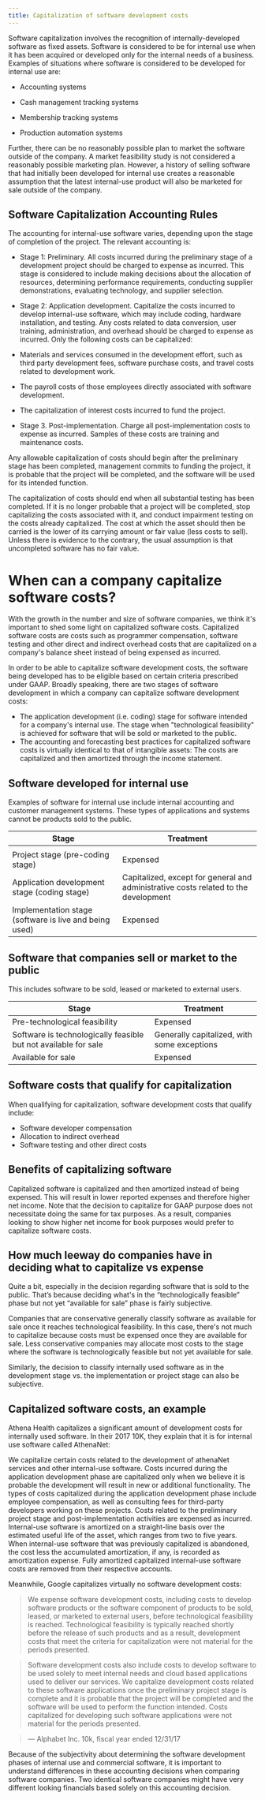 ```yaml
---
title: Capitalization of software development costs
---
```


Software capitalization involves the recognition of internally-developed software as fixed assets.
Software is considered to be for internal use when it has been acquired or developed only for the internal needs of a business.
Examples of situations where software is considered to be developed for internal use are:

- Accounting systems

- Cash management tracking systems

- Membership tracking systems

- Production automation systems

Further, there can be no reasonably possible plan to market the software outside of the company.
A market feasibility study is not considered a reasonably possible marketing plan.
However, a history of selling software that had initially been developed for internal use creates a reasonable assumption that the latest internal-use product will also be marketed for sale outside of the company.


## Software Capitalization Accounting Rules
The accounting for internal-use software varies, depending upon the stage of completion of the project.
The relevant accounting is:

* Stage 1: Preliminary. All costs incurred during the preliminary stage of a development project should be charged to expense as incurred.
  This stage is considered to include making decisions about the allocation of resources, determining performance requirements, conducting supplier demonstrations, evaluating technology, and supplier selection.


* Stage 2: Application development.
  Capitalize the costs incurred to develop internal-use software, which may include coding, hardware installation, and testing.
  Any costs related to data conversion, user training, administration, and overhead should be charged to expense as incurred.
  Only the following costs can be capitalized:

- Materials and services consumed in the development effort, such as third party development fees, software purchase costs, and travel costs related to development work.

- The payroll costs of those employees directly associated with software development.

- The capitalization of interest costs incurred to fund the project.

* Stage 3. Post-implementation.
  Charge all post-implementation costs to expense as incurred.
  Samples of these costs are training and maintenance costs.

Any allowable capitalization of costs should begin after the preliminary stage has been completed, management commits to funding the project, it is probable that the project will be completed, and the software will be used for its intended function.


The capitalization of costs should end when all substantial testing has been completed.
If it is no longer probable that a project will be completed, stop capitalizing the costs associated with it, and conduct impairment testing on the costs already capitalized.
The cost at which the asset should then be carried is the lower of its carrying amount or fair value (less costs to sell).
Unless there is evidence to the contrary, the usual assumption is that uncompleted software has no fair value.


# When can a company capitalize software costs?
With the growth in the number and size of software companies, we think it's important to shed some light on capitalized software costs.
Capitalized software costs are costs such as programmer compensation, software testing and other direct and indirect overhead costs that are capitalized on a company's balance sheet instead of being expensed as incurred.


In order to be able to capitalize software development costs, the software being developed has to be eligible based on certain criteria prescribed under GAAP.
Broadly speaking, there are two stages of software development in which a company can capitalize software development costs:

- The application development (i.e. coding) stage for software intended for a company's internal use.
  The stage when "technological feasibility" is achieved for software that will be sold or marketed to the public.
- The accounting and forecasting best practices for capitalized software costs is virtually identical to that of intangible assets:
  The costs are capitalized and then amortized through the income statement.

## Software developed for internal use
Examples of software for internal use include internal accounting and customer management systems.
These types of applications and systems cannot be products sold to the public.

| Stage                                                  | Treatment                                                                           |
| ------                                                 | ---------                                                                           |
|                                                        |                                                                                     |
| Project stage (pre-coding stage)                       | Expensed                                                                            |
| Application development stage (coding stage)           | Capitalized, except for general and administrative costs related to the development |
| Implementation stage (software is live and being used) | Expensed                                                                            |

## Software that companies sell or market to the public
This includes software to be sold, leased or marketed to external users.

| Stage                                                           | Treatment                                   |
| -------                                                         | ------                                      |
| Pre-technological feasibility                                   | Expensed                                    |
| Software is technologically feasible but not available for sale | Generally capitalized, with some exceptions |
| Available for sale                                              | Expensed                                    |

## Software costs that qualify for capitalization
When qualifying for capitalization, software development costs that qualify include:

- Software developer compensation
- Allocation to indirect overhead
- Software testing and other direct costs


## Benefits of capitalizing software
Capitalized software is capitalized and then amortized instead of being expensed.
This will result in lower reported expenses and therefore higher net income.
Note that the decision to capitalize for GAAP purpose does not necessitate doing the same for tax purposes.
As a result, companies looking to show higher net income for book purposes would prefer to capitalize software costs.

## How much leeway do companies have in deciding what to capitalize vs expense
Quite a bit, especially in the decision regarding software that is sold to the public.
That’s because deciding what's in the “technologically feasible” phase but not yet “available for sale” phase is fairly subjective.

Companies that are conservative generally classify software as available for sale once it reaches technological feasibility.
In this case, there's not much to capitalize because costs must be expensed once they are available for sale.
Less conservative companies may allocate most costs to the stage where the software is technologically feasible but not yet available for sale.

Similarly, the decision to classify internally used software as in the development stage vs. the implementation or project stage can also be subjective.

## Capitalized software costs, an example
Athena Health capitalizes a significant amount of development costs for internally used software.
In their 2017 10K, they explain that it is for internal use software called AthenaNet:

We capitalize certain costs related to the development of athenaNet services and other internal-use software.
Costs incurred during the application development phase are capitalized only when we believe it is probable the development will result in new or additional functionality.
The types of costs capitalized during the application development phase include employee compensation, as well as consulting fees for third-party developers working on these projects.
Costs related to the preliminary project stage and post-implementation activities are expensed as incurred.
Internal-use software is amortized on a straight-line basis over the estimated useful life of the asset, which ranges from two to five years.
When internal-use software that was previously capitalized is abandoned, the cost less the accumulated amortization, if any, is recorded as amortization expense.
Fully amortized capitalized internal-use software costs are removed from their respective accounts.



Meanwhile, Google capitalizes virtually no software development costs:

> We expense software development costs, including costs to develop software products or the software component of products to be sold, leased, or marketed to external users, before technological feasibility is reached.
> Technological feasibility is typically reached shortly before the release of such products and as a result, development costs that meet the criteria for capitalization were not material for the periods presented.
>

> Software development costs also include costs to develop software to be used solely to meet internal needs and cloud based applications used to deliver our services.
> We capitalize development costs related to these software applications once the preliminary project stage is complete and it is probable that the project will be completed and the software will be used to perform the function intended.
> Costs capitalized for developing such software applications were not material for the periods presented.

> — Alphabet Inc. 10k, fiscal year ended 12/31/17



Because of the subjectivity about determining the software development phases of internal use and commercial software, it is important to understand differences in these accounting decisions when comparing software companies.
Two identical software companies might have very different looking financials based solely on this accounting decision.

